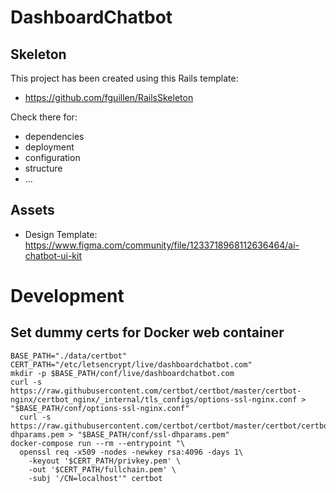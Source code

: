 # DashboardChatbot

## Skeleton

This project has been created using this Rails template:

- https://github.com/fguillen/RailsSkeleton

Check there for:

- dependencies
- deployment
- configuration
- structure
- ...

## Assets

- Design Template: https://www.figma.com/community/file/1233718968112636464/ai-chatbot-ui-kit


# Development

## Set dummy certs for Docker web container

```
BASE_PATH="./data/certbot"
CERT_PATH="/etc/letsencrypt/live/dashboardchatbot.com"
mkdir -p $BASE_PATH/conf/live/dashboardchatbot.com
curl -s https://raw.githubusercontent.com/certbot/certbot/master/certbot-nginx/certbot_nginx/_internal/tls_configs/options-ssl-nginx.conf > "$BASE_PATH/conf/options-ssl-nginx.conf"
  curl -s https://raw.githubusercontent.com/certbot/certbot/master/certbot/certbot/ssl-dhparams.pem > "$BASE_PATH/conf/ssl-dhparams.pem"
docker-compose run --rm --entrypoint "\
  openssl req -x509 -nodes -newkey rsa:4096 -days 1\
    -keyout '$CERT_PATH/privkey.pem' \
    -out '$CERT_PATH/fullchain.pem' \
    -subj '/CN=localhost'" certbot
```
